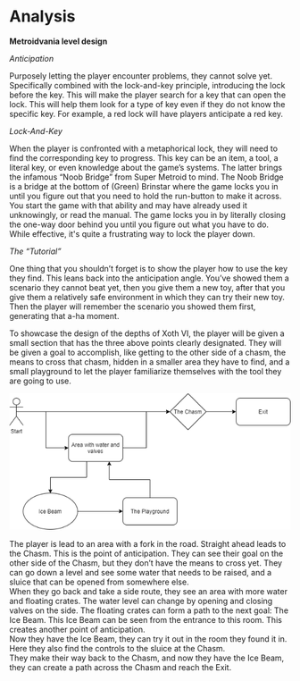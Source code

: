 # Analysis

**Metroidvania level design**

_Anticipation_

Purposely letting the player encounter problems, they cannot solve yet. Specifically combined with the lock-and-key principle, introducing the lock before the key. This will make the player search for a key that can open the lock. This will help them look for a type of key even if they do not know the specific key. For example, a red lock will have players anticipate a red key.



_Lock-And-Key_

When the player is confronted with a metaphorical lock, they will need to find the corresponding key to progress. This key can be an item, a tool, a literal key, or even knowledge about the game’s systems. The latter brings the infamous “Noob Bridge” from Super Metroid to mind. The Noob Bridge is a bridge at the bottom of (Green) Brinstar where the game locks you in until you figure out that you need to hold the run-button to make it across. You start the game with that ability and may have already used it unknowingly, or read the manual. The game locks you in by literally closing the one-way door behind you until you figure out what you have to do. While effective, it's quite a frustrating way to lock the player down.



_The “Tutorial”_

One thing that you shouldn’t forget is to show the player how to use the key they find. This leans back into the anticipation angle. You’ve showed them a scenario they cannot beat yet, then you give them a new toy, after that you give them a relatively safe environment in which they can try their new toy. Then the player will remember the scenario you showed them first, generating that a-ha moment.

&#x20;

To showcase the design of the depths of Xoth VI, the player will be given a small section that has the three above points clearly designated. They will be given a goal to accomplish, like getting to the other side of a chasm, the means to cross that chasm, hidden in a smaller area they have to find, and a small playground to let the player familiarize themselves with the tool they are going to use.

![Global level flow](<../.gitbook/assets/image (1) (1).png>)

The player is lead to an area with a fork in the road. Straight ahead leads to the Chasm. This is the point of anticipation. They can see their goal on the other side of the Chasm, but they don’t have the means to cross yet. They can go down a level and see some water that needs to be raised, and a sluice that can be opened from somewhere else.\
When they go back and take a side route, they see an area with more water and floating crates. The water level can change by opening and closing valves on the side. The floating crates can form a path to the next goal: The Ice Beam. This Ice Beam can be seen from the entrance to this room. This creates another point of anticipation.\
Now they have the Ice Beam, they can try it out in the room they found it in. Here they also find the controls to the sluice at the Chasm.\
They make their way back to the Chasm, and now they have the Ice Beam, they can create a path across the Chasm and reach the Exit.
